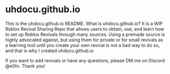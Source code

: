 # uhdocu.github.io

This is the uhdocu.github.io README. What is uhdocu.github.io? It is a WIP Roblox Revival Sharing Repo that allows users to obtain, use, and learn how to set up Roblox Revivals through many sources. Using a premade source is highly advocated against, but using them for private or for small revivals as a learning tool until you create your own revival is not a bad way to do so, and that is why I created uhdocu.github.io

If you want to add revivals or have any questions, please DM me on Discord @e0tn. Thank you!
